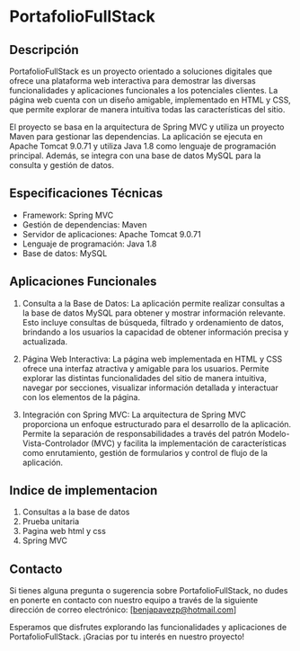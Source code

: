 # PortafolioFullStack

## Descripción

PortafolioFullStack es un proyecto orientado a soluciones digitales que ofrece una plataforma web interactiva para demostrar las diversas funcionalidades y aplicaciones funcionales a los potenciales clientes. La página web cuenta con un diseño amigable, implementado en HTML y CSS, que permite explorar de manera intuitiva todas las características del sitio.

El proyecto se basa en la arquitectura de Spring MVC y utiliza un proyecto Maven para gestionar las dependencias. La aplicación se ejecuta en Apache Tomcat 9.0.71 y utiliza Java 1.8 como lenguaje de programación principal. Además, se integra con una base de datos MySQL para la consulta y gestión de datos.

## Especificaciones Técnicas

- Framework: Spring MVC
- Gestión de dependencias: Maven
- Servidor de aplicaciones: Apache Tomcat 9.0.71
- Lenguaje de programación: Java 1.8
- Base de datos: MySQL

## Aplicaciones Funcionales

1. Consulta a la Base de Datos: La aplicación permite realizar consultas a la base de datos MySQL para obtener y mostrar información relevante. Esto incluye consultas de búsqueda, filtrado y ordenamiento de datos, brindando a los usuarios la capacidad de obtener información precisa y actualizada.

2. Página Web Interactiva: La página web implementada en HTML y CSS ofrece una interfaz atractiva y amigable para los usuarios. Permite explorar las distintas funcionalidades del sitio de manera intuitiva, navegar por secciones, visualizar información detallada y interactuar con los elementos de la página.

3. Integración con Spring MVC: La arquitectura de Spring MVC proporciona un enfoque estructurado para el desarrollo de la aplicación. Permite la separación de responsabilidades a través del patrón Modelo-Vista-Controlador (MVC) y facilita la implementación de características como enrutamiento, gestión de formularios y control de flujo de la aplicación.

## Indice de implementacion

1. Consultas a la base de datos
2. Prueba unitaria
3. Pagina web html y css
4. Spring MVC

## Contacto

Si tienes alguna pregunta o sugerencia sobre PortafolioFullStack, no dudes en ponerte en contacto con nuestro equipo a través de la siguiente dirección de correo electrónico: [benjapavezp@hotmail.com]

Esperamos que disfrutes explorando las funcionalidades y aplicaciones de PortafolioFullStack. ¡Gracias por tu interés en nuestro proyecto!



